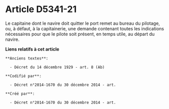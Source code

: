 # Article D5341-21

Le capitaine dont le navire doit quitter le port remet au bureau du pilotage, ou, à défaut, à la capitainerie, une demande
contenant toutes les indications nécessaires pour que le pilote soit présent, en temps utile, au départ du navire.

**Liens relatifs à cet article**

	**Anciens textes**:

	  - Décret du 14 décembre 1929 - art. 8 (Ab)

	**Codifié par**:

	  - Décret n°2014-1670 du 30 décembre 2014 - art.

	**Créé par**:

	  - Décret n°2014-1670 du 30 décembre 2014 - art.
